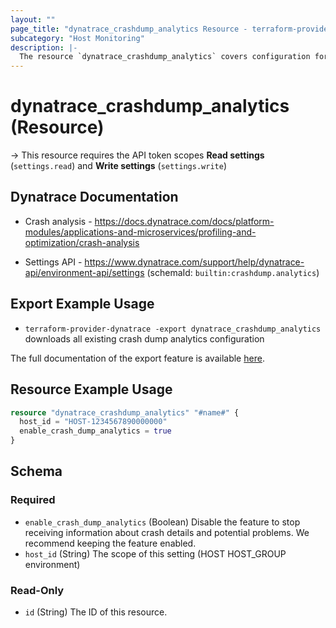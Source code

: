 ```yaml
---
layout: ""
page_title: "dynatrace_crashdump_analytics Resource - terraform-provider-dynatrace"
subcategory: "Host Monitoring"
description: |-
  The resource `dynatrace_crashdump_analytics` covers configuration for crash dump analytics
---
```


# dynatrace_crashdump_analytics (Resource)

-> This resource requires the API token scopes **Read settings** (`settings.read`) and **Write settings** (`settings.write`)

## Dynatrace Documentation

- Crash analysis - https://docs.dynatrace.com/docs/platform-modules/applications-and-microservices/profiling-and-optimization/crash-analysis

- Settings API - https://www.dynatrace.com/support/help/dynatrace-api/environment-api/settings (schemaId: `builtin:crashdump.analytics`)

## Export Example Usage

- `terraform-provider-dynatrace -export dynatrace_crashdump_analytics` downloads all existing crash dump analytics configuration

The full documentation of the export feature is available [here](https://dt-url.net/h203qmc).

## Resource Example Usage

```terraform
resource "dynatrace_crashdump_analytics" "#name#" {
  host_id = "HOST-1234567890000000"
  enable_crash_dump_analytics = true
}
```

<!-- schema generated by tfplugindocs -->
## Schema

### Required

- `enable_crash_dump_analytics` (Boolean) Disable the feature to stop receiving information about crash details and potential problems. We recommend keeping the feature enabled.
- `host_id` (String) The scope of this setting (HOST HOST_GROUP environment)

### Read-Only

- `id` (String) The ID of this resource.
 